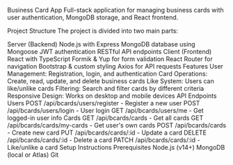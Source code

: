Business Card App
Full-stack application for managing business cards with user authentication, MongoDB storage, and React frontend.

Project Structure
The project is divided into two main parts:

Server (Backend)
Node.js with Express
MongoDB database using Mongoose
JWT authentication
RESTful API endpoints
Client (Frontend)
React with TypeScript
Formik & Yup for form validation
React Router for navigation
Bootstrap & custom styling
Axios for API requests
Features
User Management: Registration, login, and authentication
Card Operations: Create, read, update, and delete business cards
Like System: Users can like/unlike cards
Filtering: Search and filter cards by different criteria
Responsive Design: Works on desktop and mobile devices
API Endpoints
Users
POST /api/bcards/users/register - Register a new user
POST /api/bcards/users/login - User login
GET /api/bcards/users/me - Get logged-in user info
Cards
GET /api/bcards/cards - Get all cards
GET /api/bcards/cards/my-cards - Get user's own cards
POST /api/bcards/cards - Create new card
PUT /api/bcards/cards/:id - Update a card
DELETE /api/bcards/cards/:id - Delete a card
PATCH /api/bcards/cards/:id - Like/unlike a card
Setup Instructions
Prerequisites
Node.js (v14+)
MongoDB (local or Atlas)
Git
